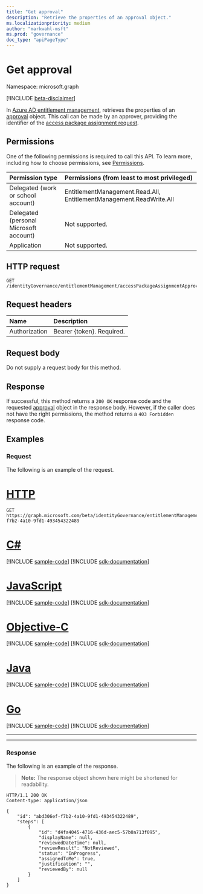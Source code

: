 ```yaml
---
title: "Get approval"
description: "Retrieve the properties of an approval object."
ms.localizationpriority: medium
author: "markwahl-msft"
ms.prod: "governance"
doc_type: "apiPageType"
---
```


# Get approval

Namespace: microsoft.graph

[!INCLUDE [beta-disclaimer](../../includes/beta-disclaimer.md)]

In [Azure AD entitlement management](../resources/entitlementmanagement-overview.md), retrieves the properties of an [approval](../resources/approval.md) object.  This call can be made by an approver, providing the identifier of the [access package assignment request](../resources/accesspackageassignmentrequest.md).

## Permissions

One of the following permissions is required to call this API. To learn more, including how to choose permissions, see [Permissions](/graph/permissions-reference).

| Permission type                        | Permissions (from least to most privileged) |
|:---------------------------------------|:--------------------------------------------|
| Delegated (work or school account)     | EntitlementManagement.Read.All, EntitlementManagement.ReadWrite.All |
| Delegated (personal Microsoft account) | Not supported. |
| Application                            | Not supported. |

## HTTP request

<!-- { "blockType": "ignored" } -->

```http
GET /identityGovernance/entitlementManagement/accessPackageAssignmentApprovals/{id}
```

## Request headers

| Name      |Description|
|:----------|:----------|
| Authorization | Bearer \{token\}. Required. |

## Request body

Do not supply a request body for this method.

## Response

If successful, this method returns a `200 OK` response code and the requested [approval](../resources/approval.md) object in the response body. However, if the caller does not have the right permissions, the method returns a `403 Forbidden` response code.

## Examples

### Request

The following is an example of the request.


# [HTTP](#tab/http)
<!-- {
  "blockType": "request",
  "name": "get_approval"
}-->

```msgraph-interactive
GET https://graph.microsoft.com/beta/identityGovernance/entitlementManagement/accessPackageAssignmentApprovals/abd306ef-f7b2-4a10-9fd1-493454322489
```
# [C#](#tab/csharp)
[!INCLUDE [sample-code](../includes/snippets/csharp/get-approval-csharp-snippets.md)]
[!INCLUDE [sdk-documentation](../includes/snippets/snippets-sdk-documentation-link.md)]

# [JavaScript](#tab/javascript)
[!INCLUDE [sample-code](../includes/snippets/javascript/get-approval-javascript-snippets.md)]
[!INCLUDE [sdk-documentation](../includes/snippets/snippets-sdk-documentation-link.md)]

# [Objective-C](#tab/objc)
[!INCLUDE [sample-code](../includes/snippets/objc/get-approval-objc-snippets.md)]
[!INCLUDE [sdk-documentation](../includes/snippets/snippets-sdk-documentation-link.md)]

# [Java](#tab/java)
[!INCLUDE [sample-code](../includes/snippets/java/get-approval-java-snippets.md)]
[!INCLUDE [sdk-documentation](../includes/snippets/snippets-sdk-documentation-link.md)]

# [Go](#tab/go)
[!INCLUDE [sample-code](../includes/snippets/go/get-approval-go-snippets.md)]
[!INCLUDE [sdk-documentation](../includes/snippets/snippets-sdk-documentation-link.md)]

---

---


### Response

The following is an example of the response.

> **Note:** The response object shown here might be shortened for readability.

<!-- {
  "blockType": "response",
  "truncated": true,
  "@odata.type": "microsoft.graph.approval"
} -->

```http
HTTP/1.1 200 OK
Content-type: application/json

{
    "id": "abd306ef-f7b2-4a10-9fd1-493454322489",
    "steps": [
        {
            "id": "d4fa4045-4716-436d-aec5-57b0a713f095",
            "displayName": null,
            "reviewedDateTime": null,
            "reviewResult": "NotReviewed",
            "status": "InProgress",
            "assignedToMe": true,
            "justification": "",
            "reviewedBy": null
        }
    ]
}
```

<!-- uuid: 16cd6b66-4b1a-43a1-adaf-3a886856ed98
2021-02-12 14:57:30 UTC -->
<!-- {
  "type": "#page.annotation",
  "description": "Get approval",
  "keywords": "",
  "section": "documentation",
  "tocPath": ""
}-->


